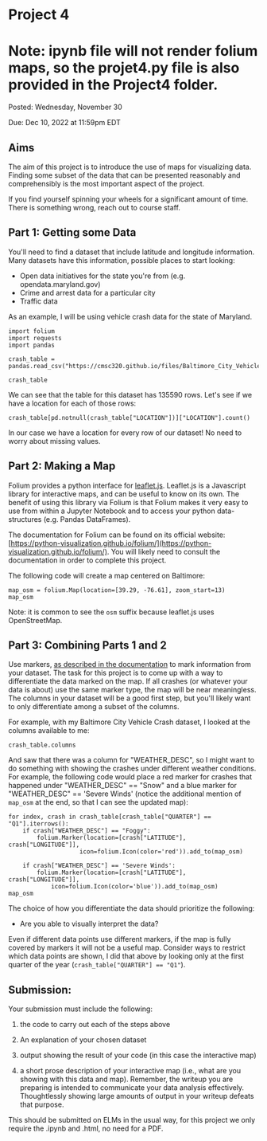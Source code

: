 # Project 4

# Note: ipynb file will not render folium maps, so the projet4.py file is also provided in the Project4 folder.
Posted: Wednesday, November 30

Due: Dec 10, 2022 at 11:59pm EDT

## Aims

The aim of this project is to introduce the use of maps for visualizing data.
Finding some subset of the data that can be presented reasonably and
comprehensibly is the most important aspect of the project.

If you find yourself spinning your wheels for a significant amount of time.
There is something wrong, reach out to course staff.

## Part 1: Getting some Data

You'll need to find a dataset that include latitude and longitude information.
Many datasets have this information, possible places to start looking:

* Open data initiatives for the state you're from (e.g. opendata.maryland.gov)
* Crime and arrest data for a particular city
* Traffic data

As an example, I will be using vehicle crash data for the state of Maryland.

```{python}
import folium
import requests
import pandas

crash_table = pandas.read_csv("https://cmsc320.github.io/files/Baltimore_City_Vehicle_Crashes.csv")

crash_table

```

We can see that the table for this dataset has 135590 rows. Let's see if we
have a location for each of those rows:

```
crash_table[pd.notnull(crash_table["LOCATION"])]["LOCATION"].count()
```

In our case we have a location for every row of our dataset! No need to
worry about missing values.


## Part 2: Making a Map

Folium provides a python interface for [leaflet.js](https://leafletjs.com/).
Leaflet.js is a Javascript library for interactive maps, and can be useful to
know on its own. The benefit of using this library via Folium is that Folium
makes it very easy to use from within a Jupyter Notebook and to access your
python data-structures (e.g.  Pandas DataFrames).

The documentation for Folium can be found on its official website:
[https://python-visualization.github.io/folium/](https://python-visualization.github.io/folium/).
You will likely need to consult the documentation in order to complete this
project.

The following code will create a map centered on Baltimore:


```{python}
map_osm = folium.Map(location=[39.29, -76.61], zoom_start=13)
map_osm
```

Note: it is common to see the `osm` suffix because leaflet.js uses
OpenStreetMap.

## Part 3: Combining Parts 1 and 2

Use markers, [as described in the
documentation](https://python-visualization.github.io/folium/quickstart.html#Markers)
to mark information from your dataset. The task for this project is to come
up with a way to differentiate the data marked on the map. If all crashes
(or whatever your data is about) use
the same marker type, the map will be near meaningless. The columns in
your dataset will be a good first step, but you'll likely want to only
differentiate among a subset of the columns.

For example, with my Baltimore City Vehicle Crash dataset, I looked at the
columns available to me:

```
crash_table.columns
```

And saw that there was a column for "WEATHER_DESC", so I might want to do
something with showing the crashes under different weather conditions. For
example, the following code would place a red marker for crashes that
happened under "WEATHER_DESC" == "Snow" and a blue marker for "WEATHER_DESC"
== 'Severe Winds' (notice the additional mention of `map_osm` at the end, so
that I can see the updated map):

```
for index, crash in crash_table[crash_table["QUARTER"] == "Q1"].iterrows():
    if crash["WEATHER_DESC"] == "Foggy":
        folium.Marker(location=[crash["LATITUDE"], crash["LONGITUDE"]],
                    icon=folium.Icon(color='red')).add_to(map_osm)
        
    if crash["WEATHER_DESC"] == 'Severe Winds':
        folium.Marker(location=[crash["LATITUDE"], crash["LONGITUDE"]],
            icon=folium.Icon(color='blue')).add_to(map_osm)
map_osm 
```

The choice of how you differentiate the data should prioritize the following:

* Are you able to visually interpret the data?

Even if different data points use different markers, if the map is fully
covered by markers it will not be a useful map. Consider ways to restrict which
data points are shown, I did that above by looking only at the first quarter
of the year (`crash_table["QUARTER"] == "Q1"`).

## Submission:


Your submission must include the following:


1. the code to carry out each of the steps above

2. An explanation of your chosen dataset

2. output showing the result of your code (in this case the interactive map)

3. a short prose description of your interactive map (i.e., what are you
showing with this data and map). Remember, the writeup you are preparing is
intended to communicate your data analysis effectively.  Thoughtlessly showing
large amounts of output in your writeup defeats that purpose.

This should be submitted on ELMs in the usual way, for this project we only
require the .ipynb and .html, no need for a PDF.

